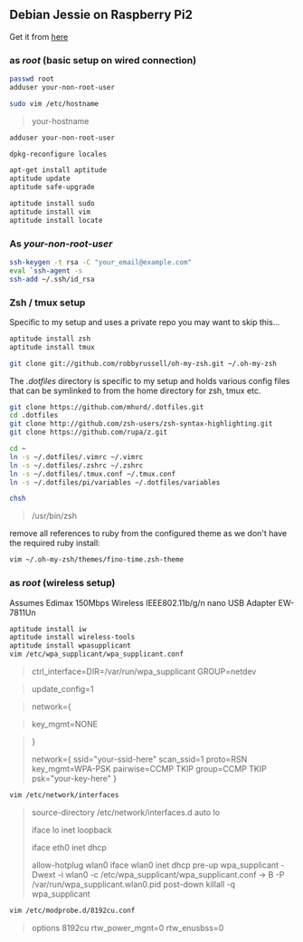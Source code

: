 ## Debian Jessie on Raspberry Pi2

Get it from [here](https://www.collabora.com/about-us/blog/2015/02/03/debian-jessie-on-raspberry-pi-2/)

### as _root_ (basic setup on wired connection)

```bash
passwd root
adduser your-non-root-user
```

```bash
sudo vim /etc/hostname
```

> your-hostname

```bash
adduser your-non-root-user
```

```bash
dpkg-reconfigure locales
```

```bash
apt-get install aptitude
aptitude update
aptitude safe-upgrade
```

```bash
aptitude install sudo
aptitude install vim
aptitude install locate
```
### As _your-non-root-user_

```bash
ssh-keygen -t rsa -C "your_email@example.com"
eval `ssh-agent -s
ssh-add ~/.ssh/id_rsa
```

### Zsh / tmux setup

Specific to my setup and uses a private repo you may want to skip this...

```bash
aptitude install zsh
aptitude install tmux
```

```bash
git clone git://github.com/robbyrussell/oh-my-zsh.git ~/.oh-my-zsh
```

The _.dotfiles_ directory is specific to my setup and holds various config files
that can be symlinked to from the home directory for zsh, tmux etc.

```bash
git clone https://github.com/mhurd/.dotfiles.git
cd .dotfiles
git clone http://github.com/zsh-users/zsh-syntax-highlighting.git
git clone https://github.com/rupa/z.git
```

```bash
cd ~
ln -s ~/.dotfiles/.vimrc ~/.vimrc
ln -s ~/.dotfiles/.zshrc ~/.zshrc
ln -s ~/.dotfiles/.tmux.conf ~/.tmux.conf
ln -s ~/.dotfiles/pi/variables ~/.dotfiles/variables
```

```bash
chsh
```

> /usr/bin/zsh

remove all references to ruby from the configured theme as we don't have the required ruby install:

```bash
vim ~/.oh-my-zsh/themes/fino-time.zsh-theme
```

### as _root_ (wireless setup)

Assumes Edimax 150Mbps Wireless IEEE802.11b/g/n nano USB Adapter
EW-7811Un

```bash
aptitude install iw
aptitude install wireless-tools
aptitude install wpasupplicant
vim /etc/wpa_supplicant/wpa_supplicant.conf
```

> ctrl_interface=DIR=/var/run/wpa_supplicant GROUP=netdev

> update_config=1

> network={

> key_mgmt=NONE

> }
> 
> network={
> ssid="your-ssid-here"
> scan_ssid=1
> proto=RSN
> key_mgmt=WPA-PSK
> pairwise=CCMP TKIP
> group=CCMP TKIP
> psk="your-key-here"
> }

```bash
vim /etc/network/interfaces
```

> source-directory /etc/network/interfaces.d
> auto lo
> 
> iface lo inet loopback
> 
> iface eth0 inet dhcp
> 
> allow-hotplug wlan0
> iface wlan0 inet dhcp
> pre-up wpa_supplicant -Dwext -i wlan0 -c /etc/wpa_supplicant/wpa_supplicant.conf -> B -P /var/run/wpa_supplicant.wlan0.pid
> post-down killall -q wpa_supplicant

```bash
vim /etc/modprobe.d/8192cu.conf
```

> options 8192cu rtw_power_mgnt=0 rtw_enusbss=0
